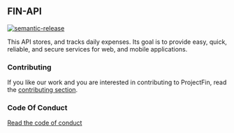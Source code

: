 ## FIN-API

[![semantic-release](https://img.shields.io/badge/%20%20%F0%9F%93%A6%F0%9F%9A%80-semantic--release-e10079.svg)](https://github.com/semantic-release/semantic-release)

This API stores, and tracks daily expenses. Its goal is to provide easy, quick,
reliable, and secure services for web, and mobile applications.

### Contributing
If you like our work and you are interested in contributing to ProjectFin, read the [contributing section](.github/CONTRIBUTING.md).

### Code Of Conduct
[Read the code of conduct](.github/CODE_OF_CONDUCT.md)
